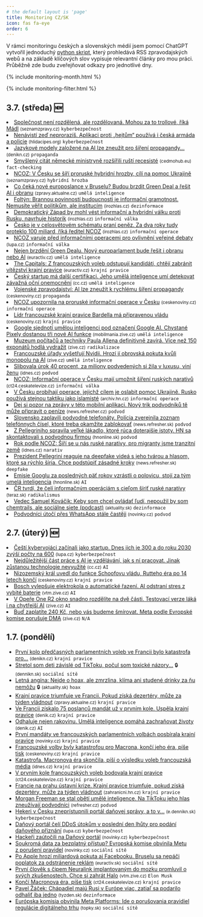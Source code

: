 ```yaml
---
# the default layout is 'page'
title: Monitoring CZ/SK
icon: fas fa-eye
order: 6
---
```


V rámci monitoringu českých a slovenských médií jsem pomocí ChatGPT vytvořil jednoduchý [python skript](https://github.com/jvetvicka/scripts/blob/449af380bd3e56b4e2ad9336031cfeefa58f8898/mediacheck.py), který prohledává RSS zpravodajských webů a na základě klíčových slov vypisuje relevantní články pro mou práci. Průběžně zde budu zveřejňovat odkazy pro jednotlivé dny.

{% include monitoring-month.html %}

{% include monitoring-filter.html %}

## 3.7. (středa) 🆕
<li class="novinka" data-keywords="kyberbezpečnost"><a href="https://www.seznamzpravy.cz/clanek/kultura-festivaly-festival-karlovy-vary-madl-v-cesku-si-vazime-jen-sportovcu-hrdinu-pritom-mame-spoustu-255047" target="_blank">Společnost není rozdělená, ale rozdělovaná. Mohou za to trollové, říká Mádl</a> <small>(seznamzpravy.cz)</small> <code class="highlighter-rouge">kyberbezpečnost</code></li>
<li class="novinka" data-keywords="kyberbezpečnost"><a href="https://hlidacipes.org/nenavisti-zed-neprorazis-aplikaci-proti-hejtum-pouziva-i-ceska-armada-a-policie/" target="_blank">Nenávistí zeď neprorazíš. Aplikaci proti „hejtům“ používá i česká armáda a policie</a> <small>(hlidacipes.org)</small> <code class="highlighter-rouge">kyberbezpečnost</code></li>
<li class="novinka" data-keywords="propaganda"><a href="https://denikn.cz/minuta/1467394/" target="_blank">Jazykové modely založené na AI lze zneužít pro šíření propagandy...</a> <small>(denikn.cz)</small> <code class="highlighter-rouge">propaganda</code></li>
<li class="novinka" data-keywords="fact-checking"><a href="https://cedmohub.eu/cs/smysleny-citat-nemecke-ministryne-rozsirili-rusti-recesiste/?utm_source=rss&utm_medium=rss&utm_campaign=smysleny-citat-nemecke-ministryne-rozsirili-rusti-recesiste" target="_blank">Smyšlený citát německé ministryně rozšířili ruští recesisté</a> <small>(cedmohub.eu)</small> <code class="highlighter-rouge">fact-checking</code></li>
<li class="novinka" data-keywords="hybridní hrozba"><a href="https://www.seznamzpravy.cz/clanek/domaci-zivot-v-cesku-ncoz-v-cesku-se-siri-proruske-hybridni-hrozby-cili-na-pomoc-ukrajine-255104" target="_blank">NCOZ: V Česku se šíří proruské hybridní hrozby, cílí na pomoc Ukrajině</a> <small>(seznamzpravy.cz)</small> <code class="highlighter-rouge">hybridní hrozba</code></li>
<li class="novinka" data-keywords="umělá inteligence"><a href="https://zpravy.aktualne.cz/zahranici/evropsky-parlament/nejen-brzdeni-green-dealu-novy-europarlament-bude-resit-i-ob/r~0643ec16387b11ef801c0cc47ab5f122/?utm_source=mediafed&utm_medium=rss&utm_campaign=mediafed" target="_blank">Co čeká nové europoslance v Bruselu? Budou brzdit Green Deal a řešit AI i obranu</a> <small>(zpravy.aktualne.cz)</small> <code class="highlighter-rouge">umělá inteligence</code></li>
<li class="novinka" data-keywords="dezinformace"><a href="https://www.irozhlas.cz/zpravy-domov/foltyn-brannou-povinnosti-budoucnosti-je-informacni-gramotnost-nemusite-verit_2407031900_elev" target="_blank">Foltýn: Brannou povinností budoucnosti je informační gramotnost. Nemusíte věřit politikům, ale institucím</a> <small>(irozhlas.cz)</small> <code class="highlighter-rouge">dezinformace</code></li>
<li class="novinka" data-keywords="informační válka"><a href="https://www.irozhlas.cz/zpravy-domov/demokraticky-zapad-mohl-vest-informacni-a-hybridni-valku-proti-rusku-navrhuje_2407030912_kma" target="_blank">Demokratický Západ by mohl vést informační a hybridní válku proti Rusku, navrhuje historik</a> <small>(irozhlas.cz)</small> <code class="highlighter-rouge">informační válka</code></li>
<li class="novinka" data-keywords="informační operace"><a href="https://www.irozhlas.cz/zpravy-domov/cesko-je-v-celosvetovem-schematu-prani-penez-za-dva-roky-tudy-proteklo-100_2407030630_jkd" target="_blank">Česko je v celosvětovém schématu praní peněz. Za dva roky tudy proteklo 100 miliard, říká ředitel NCOZ</a> <small>(irozhlas.cz)</small> <code class="highlighter-rouge">informační operace</code></li>
<li class="novinka" data-keywords="informační válka"><a href="https://www.lupa.cz/aktuality/ncoz-varuje-pred-informacnimi-operacemi-pro-ovlivneni-verejne-debaty/?utm_source=rss&utm_medium=text&utm_campaign=rss" target="_blank">NCOZ varuje před informačními operacemi pro ovlivnění veřejné debaty</a> <small>(lupa.cz)</small> <code class="highlighter-rouge">informační válka</code></li>
<li class="novinka" data-keywords="umělá inteligence"><a href="https://euractiv.cz/section/aktualne-v-eu/news/nejen-brzdeni-green-dealu-novy-europarlament-bude-resit-i-obranu-nebo-ai/" target="_blank">Nejen brzdění Green Dealu. Nový europarlament bude řešit i obranu nebo AI</a> <small>(euractiv.cz)</small> <code class="highlighter-rouge">umělá inteligence</code></li>
<li class="novinka" data-keywords="krajní pravice"><a href="https://euractiv.cz/section/politika/news/the-capitals-z-francouzskych-voleb-odstupuji-kandidati-chteji-zabranit-vitezstvi-krajni-pravice/" target="_blank">The Capitals: Z francouzských voleb odstupují kandidáti, chtějí zabránit vítězství krajní pravice</a> <small>(euractiv.cz)</small> <code class="highlighter-rouge">krajní pravice</code></li>
<li class="novinka" data-keywords="umělá inteligence"><a href="https://cc.cz/cesky-startup-ma-dalsi-certifikaci-jeho-umela-inteligence-umi-detekovat-zavazna-ocni-onemocneni/" target="_blank">Český startup má další certifikaci. Jeho umělá inteligence umí detekovat závažná oční onemocnění</a> <small>(cc.cz)</small> <code class="highlighter-rouge">umělá inteligence</code></li>
<li class="novinka" data-keywords="propaganda"><a href="https://www.ceskenoviny.cz/zpravy/vojenske-zpravodajstvi-ai-lze-zneuzit-k-rychlemu-sireni-propagandy/2539556?utm_source=rss&utm_medium=feed" target="_blank">Vojenské zpravodajství: AI lze zneužít k rychlému šíření propagandy</a> <small>(ceskenoviny.cz)</small> <code class="highlighter-rouge">propaganda</code></li>
<li class="novinka" data-keywords="informační operace"><a href="https://www.ceskenoviny.cz/zpravy/ncoz-upozornila-na-proruske-informacni-operace-v-cesku/2539432?utm_source=rss&utm_medium=feed" target="_blank">NCOZ upozornila na proruské informační operace v Česku</a> <small>(ceskenoviny.cz)</small> <code class="highlighter-rouge">informační operace</code></li>
<li class="novinka" data-keywords="krajní pravice"><a href="https://www.ceskenoviny.cz/zpravy/lidr-francouzske-krajni-pravice-bardella-ma-pripravenou-vladu/2539654?utm_source=rss&utm_medium=feed" target="_blank">Lídr francouzské krajní pravice Bardella má připravenou vládu</a> <small>(ceskenoviny.cz)</small> <code class="highlighter-rouge">krajní pravice</code></li>
<li class="novinka" data-keywords="umělá inteligence"><a href="https://mobilmania.zive.cz/clanky/google-sjednoti-umelou-inteligenci-pod-oznaceni-google-ai-chystane-pixely-dostanou-tri-nove-ai-funkce/sc-3-a-1360443/default.aspx" target="_blank">Google sjednotí umělou inteligenci pod označení Google AI. Chystané Pixely dostanou tři nové AI funkce</a> <small>(mobilmania.zive.cz)</small> <code class="highlighter-rouge">umělá inteligence</code></li>
<li class="novinka" data-keywords="radikalizace"><a href="https://www.zive.cz/clanky/muzeum-pocitacu-a-techniky-paula-allena-definitivne-zavira-vice-nez-150-exponatu-hodla-vydrazit/sc-3-a-228915/default.aspx" target="_blank">Muzeum počítačů a techniky Paula Allena definitivně zavírá. Více než 150 exponátů hodlá vydražit</a> <small>(zive.cz)</small> <code class="highlighter-rouge">radikalizace</code></li>
<li class="novinka" data-keywords="umělá inteligence"><a href="https://www.zive.cz/clanky/francouzske-urady-vysetruji-nvidii-hrozi-ji-obrovska-pokuta-kvuli-monopolu-na-ai/sc-3-a-228976/default.aspx" target="_blank">Francouzské úřady vyšetřují Nvidii. Hrozí jí obrovská pokuta kvůli monopolu na AI</a> <small>(zive.cz)</small> <code class="highlighter-rouge">umělá inteligence</code></li>
<li class="novinka" data-keywords="podvod"><a href="https://www.idnes.cz/olomouc/zpravy/podvod-zpronevera-policie-investice-vysoky-urok-luxus.A240703_113733_olomouc-zpravy_hrs#utm_source=rss&utm_medium=feed&utm_campaign=zpravodaj&utm_content=main" target="_blank">Slibovala úrok 40 procent, za miliony podvedených si žila v luxusu, viní ženu</a> <small>(idnes.cz)</small> <code class="highlighter-rouge">podvod</code></li>
<li class="novinka" data-keywords="informační válka"><a href="https://ct24.ceskatelevize.cz/clanek/domaci/ncoz-informacni-operace-v-cesku-maji-umoznit-sireni-ruskych-narativu-350805" target="_blank">NCOZ: Informační operace v Česku mají umožnit šíření ruských narativů</a> <small>(ct24.ceskatelevize.cz)</small> <code class="highlighter-rouge">informační válka</code></li>
<li class="novinka" data-keywords="informační operace"><a href="https://archiv.hn.cz/c1-67339560-v-cesku-probihaji-operace-jejichz-cilem-je-oslabit-pomoc-ukrajine-rusko-pouziva-stejnou-taktiku-jako-islamiste" target="_blank">V Česku probíhají operace, jejichž cílem je oslabit pomoc Ukrajině. Rusko používá stejnou taktiku jako islamisté</a> <small>(archiv.hn.cz)</small> <code class="highlighter-rouge">informační operace</code></li>
<li class="novinka" data-keywords="podvod"><a href="https://news.refresher.cz/162962-Dej-si-pozor-na-zpravy-v-teto-mobilni-aplikaci-Novy-trik-podvodniku-te-muze-pripravit-o-penize" target="_blank">Dej si pozor na zprávy v této mobilní aplikaci. Nový trik podvodníků tě může připravit o peníze</a> <small>(news.refresher.cz)</small> <code class="highlighter-rouge">podvod</code></li>
<li class="novinka" data-keywords="podvod"><a href="https://news.refresher.sk/162959-Slovensko-zaplavili-podvodne-telefonaty-Policia-zverejnila-zoznam-telefonnych-cisel-ktore-treba-okamzite-zablokovat" target="_blank">Slovensko zaplavili podvodné telefonáty. Polícia zverejnila zoznam telefónnych čísel, ktoré treba okamžite zablokovať</a> <small>(news.refresher.sk)</small> <code class="highlighter-rouge">podvod</code></li>
<li class="novinka" data-keywords="podvod"><a href="https://hnonline.sk/slovensko/96157623-z-pellegriniho-spravila-velke-lakadlo-ktore-ruca-doterajsie-istoty-hn-sa-skontaktovali-s-podvodnou-firmou" target="_blank">Z Pellegriniho spravila veľké lákadlo, ktoré rúca doterajšie istoty. HN sa skontaktovali s podvodnou firmou</a> <small>(hnonline.sk)</small> <code class="highlighter-rouge">podvod</code></li>
<li class="novinka" data-keywords="narativ"><a href="https://www.idnes.cz/zpravy/domaci/ncoz-cesko-rusko-dezinformace-migranti-kriminalita.A240703_061019_domaci_vlc#utm_source=rss&utm_medium=feed&utm_campaign=zpravodaj&utm_content=main" target="_blank">Rok podle NCOZ: Šíří se u nás ruské narativy, pro migranty jsme tranzitní země</a> <small>(idnes.cz)</small> <code class="highlighter-rouge">narativ</code></li>
<li class="novinka" data-keywords="deepfake"><a href="https://news.refresher.sk/162906-Prezident-Pellegrini-reaguje-na-deepfake-videa-s-jeho-tvarou-a-hlasom-ktore-sa-rychlo-siria-Chce-podstupit-zasadne-kroky" target="_blank">Prezident Pellegrini reaguje na deepfake videá s jeho tvárou a hlasom, ktoré sa rýchlo šíria. Chce podstúpiť zásadné kroky</a> <small>(news.refresher.sk)</small> <code class="highlighter-rouge">deepfake</code></li>
<li class="novinka" data-keywords="AI"><a href="https://hnonline.sk/finweb/zahranicna-ekonomika/96157501-emisie-googlu-za-poslednych-paet-rokov-vzrastli-o-polovicu-stoji-za-tym-umela-inteligencia" target="_blank">Emisie Googlu za posledných päť rokov vzrástli o polovicu, stojí za tým umelá inteligencia</a> <small>(hnonline.sk)</small> <code class="highlighter-rouge">AI</code></li>
<li class="novinka" data-keywords="radikalismus"><a href="https://www.teraz.sk/zahranicie/ncoz-v-cr-prebiehaju-informacne-ope/806347-clanok.html" target="_blank">ČR tvrdí, že čelí informačným operáciám s cieľom šíriť ruské naratívy</a> <small>(teraz.sk)</small> <code class="highlighter-rouge">radikalismus</code></li>
<li class="novinka" data-keywords="dezinformace"><a href="https://www.aktuality.sk/clanok/GiPDGQH/vedec-samuel-kovacik-keby-som-chcel-ovladat-ludi-nepouzil-by-som-chemtrails-ale-socialne-siete-podcast/" target="_blank">Vedec Samuel Kováčik: Keby som chcel ovládať ľudí, nepoužil by som chemtrails, ale sociálne siete (podcast)</a> <small>(aktuality.sk)</small> <code class="highlighter-rouge">dezinformace</code></li>
<li class="novinka" data-keywords="podvod"><a href="https://www.novinky.cz/clanek/internet-a-pc-bezpecnost-podvodnici-utoci-pres-whatsapp-stale-casteji-40478851" target="_blank">Podvodníci útočí přes WhatsApp stále častěji</a> <small>(novinky.cz)</small> <code class="highlighter-rouge">podvod</code></li>

## 2.7. (úterý) 🆕
<li class="novinka" data-keywords="kyberbezpečnost"><a href="https://www.lupa.cz/aktuality/cesti-kybervojaci-zacinali-jako-startup-dnes-jich-je-300-a-do-roku-2030-zvysi-pocty-na-600/?utm_source=rss&utm_medium=text&utm_campaign=rss" target="_blank">Čeští kybervojáci začínali jako startup. Dnes jich je 300 a do roku 2030 zvýší počty na 600</a> <small>(lupa.cz)</small> <code class="highlighter-rouge">kyberbezpečnost</code></li>
<li class="novinka" data-keywords="AI"><a href="https://cc.cz/nejdulezitejsi-cast-prace-s-ai-je-vzdelavani-jak-s-ni-pracovat-jinak-zustanou-technologie-nevyuzite/" target="_blank">Nejdůležitější část práce s AI je vzdělávání, jak s ní pracovat. Jinak zůstanou technologie nevyužité</a> <small>(cc.cz)</small> <code class="highlighter-rouge">AI</code></li>
<li class="novinka" data-keywords="krajní pravice"><a href="https://www.ceskenoviny.cz/zpravy/nizozemsky-kral-uvedl-do-funkce-schoofovu-vladu-rutteho-era-po-14-letech-konci/2539163?utm_source=rss&utm_medium=feed" target="_blank">Nizozemský král uvedl do funkce Schoofovu vládu, Rutteho éra po 14 letech končí</a> <small>(ceskenoviny.cz)</small> <code class="highlighter-rouge">krajní pravice</code></li>
<li class="novinka" data-keywords="AI"><a href="https://vtm.zive.cz/clanky/bosch-vylepsuje-elektrokola-o-automaticke-razeni-ai-odstrani-stres-z-vybite-baterie/sc-870-a-228928/default.aspx" target="_blank">Bosch vylepšuje elektrokola o automatické řazení. AI odstraní stres z vybité baterie</a> <small>(vtm.zive.cz)</small> <code class="highlighter-rouge">AI</code></li>
<li class="novinka" data-keywords="AI"><a href="https://www.zive.cz/clanky/v-opere-one-r2-okno-snadno-rozdelite-na-dve-casti-testovaci-verze-laka-i-na-chytrejsi-ai/sc-3-a-228941/default.aspx" target="_blank">V Opeře One R2 okno snadno rozdělíte na dvě části. Testovací verze láká i na chytřejší AI</a> <small>(zive.cz)</small> <code class="highlighter-rouge">AI</code></li>
<li class="novinka" data-keywords="N/A"><a href="https://www.zive.cz/clanky/bud-zaplatite-240-kc-nebo-vas-budeme-smirovat-meta-podle-evropske-komise-porusuje-dma/sc-3-a-228959/default.aspx" target="_blank">Buď zaplatíte 240 Kč, nebo vás budeme šmírovat. Meta podle Evropské komise porušuje DMA</a> <small>(zive.cz)</small> <code class="highlighter-rouge">N/A</code></li>


## 1.7. (pondělí)
<ul>
<li class="novinka" data-keywords="krajni-pravice"><a href="https://denikn.cz/minuta/1465608/" target="_blank">První kolo předčasných parlamentních voleb ve Francii bylo katastrofa pro...</a> <small>(denikn.cz)</small> <code class="highlighter-rouge">krajní pravice</code></li>
<li class="novinka" data-keywords="sociální sítě, kyberbezpecnost"><a href="https://dennikn.sk/4066867/co-som-zazil-na-skolach-zavislych-od-tiktoku-toxicke-reci-o-zenach-skutocnu-aj-vymyslenu-kybersikanu/" target="_blank">Stretol som deti závislé od TikToku, počul som toxické názory...</a> 🔒 <small>(dennikn.sk)</small> <code class="highlighter-rouge">sociální sítě</code></li>
<li class="novinka" data-keywords="hoax"><a href="https://www.aktuality.sk/clanok/IvXzdz5/letna-angina-nejde-o-hoax-ale-zmrzlina-klima-ani-studene-drinky-za-nu-nemozu/" target="_blank">Letná angína: Nejde o hoax, ale zmrzlina, klíma ani studené drinky za ňu nemôžu</a> 🔒 <small>(aktuality.sk)</small> <code class="highlighter-rouge">hoax</code></li>
<li class="novinka" data-keywords="krajní pravice"><a href="https://zpravy.aktualne.cz/zahranici/krajni-pravice-triumfuje-ve-francii-pokud-ziska-dezertery-mu/r~696c5b94373511ef95ee0cc47ab5f122/?utm_source=mediafed&utm_medium=rss&utm_campaign=mediafed" target="_blank">Krajní pravice triumfuje ve Francii. Pokud získá dezertéry, může za týden vládnout</a> <small>(zpravy.aktualne.cz)</small> <code class="highlighter-rouge">krajní pravice</code></li>
<li class="novinka" data-keywords="krajní pravice"><a href="https://www.denik.cz/staty-eu/francie-volby-pravice-20240701.html?utm_source=rss&utm_medium=feed&utm_campaign=www.denik.cz&utm_content=zpravy" target="_blank">Ve Francii získalo 75 poslanců mandát už v prvním kole. Uspěla krajní pravice</a> <small>(denik.cz)</small> <code class="highlighter-rouge">krajní pravice</code></li>
<li class="novinka" data-keywords="umělá inteligence"><a href="https://www.denik.cz/zdravotnictvi/umela-inteligence-lekari-pacienti.html?utm_source=rss&utm_medium=feed&utm_campaign=www.denik.cz&utm_content=zpravy" target="_blank">Odhaluje nejen rakovinu. Umělá inteligence pomáhá zachraňovat životy</a> <small>(denik.cz)</small> <code class="highlighter-rouge">AI</code></li>
<li class="novinka" data-keywords="krajní pravice"><a href="https://www.novinky.cz/clanek/zahranicni-evropa-prvni-mandaty-pro-krajni-pravici-ve-francii-40478467" target="_blank">První mandáty ve francouzských parlamentních volbách posbírala krajní pravice</a> <small>(novinky.cz)</small> <code class="highlighter-rouge">krajní pravice</code></li>
<li class="novinka" data-keywords="krajní pravice"><a href="https://www.ceskenoviny.cz/zpravy/francouzske-volby-byly-katastrofou-pro-macrona-konci-jeho-era-pise-tisk/2538632?utm_source=rss&utm_medium=feed" target="_blank">Francouzské volby byly katastrofou pro Macrona, končí jeho éra, píše tisk</a> <small>(ceskenoviny.cz)</small> <code class="highlighter-rouge">krajní pravice</code></li>
<li class="novinka" data-keywords="krajní pravice"><a href="https://www.idnes.cz/zpravy/zahranicni/volby-francie-parlamentni-macron-attal-le-penova-narodni-sdruzeni.A240701_080912_zahranicni_sdlk#utm_source=rss&utm_medium=feed&utm_campaign=zpravodaj&utm_content=main" target="_blank">Katastrofa. Macronova éra skončila, píší o výsledku voleb francouzská média</a> <small>(idnes.cz)</small> <code class="highlighter-rouge">krajní pravice</code></li>
<li class="novinka" data-keywords="krajní pravice"><a href="https://ct24.ceskatelevize.cz/clanek/svet/ve-francii-ziskalo-75-poslancu-mandat-v-narodnim-shromazdeni-uz-v-prvnim-kole-350737" target="_blank">V prvním kole francouzských voleb bodovala krajní pravice</a> <small>(ct24.ceskatelevize.cz)</small> <code class="highlighter-rouge">krajní pravice</code></li>
<li class="novinka" data-keywords="krajní pravice"><a href="https://zahranicni.hn.cz/c1-67338890-krajni-pravice-triumfuje-ve-francii-pokud-ziska-dezertery-muze-za-tyden-vladnout" target="_blank">Francie na prahu ústavní krize. Krajní pravice triumfuje, pokud získá dezertéry, může za týden vládnout</a> <small>(zahranicni.hn.cz)</small> <code class="highlighter-rouge">krajní pravice</code></li>
<li class="novinka" data-keywords="podvod"><a href="https://refresher.cz/162772-Morgan-Freeman-se-stal-obeti-umele-inteligence-Na-TikToku-jeho-hlas-zneuzivaji-podvodnici" target="_blank">Morgan Freeman se stal obětí umělé inteligence. Na TikToku jeho hlas zneužívají podvodníci</a> <small>(refresher.cz)</small> <code class="highlighter-rouge">podvod</code></li>
<li class="novinka" data-keywords="kyberbezpečnost"><a href="https://e.dennikn.sk/minuta/4076046/" target="_blank">Hekeri v Česku zneprístupnili portál daňovej správy, a to v...</a> <small>(e.dennikn.sk)</small> <code class="highlighter-rouge">kyberbezpečnost</code></li>
<li class="novinka" data-keywords="kyberbezpečnost"><a href="https://www.lupa.cz/aktuality/danovy-portal-celi-ddos-utokum-v-posledni-den-lhuty-pro-podani-danoveho-priznani/?utm_source=rss&utm_medium=text&utm_campaign=rss" target="_blank">Daňový portál čelí DDoS útokům v poslední den lhůty pro podání daňového přiznání</a> <small>(lupa.cz)</small> <code class="highlighter-rouge">kyberbezpečnost</code></li>
<li class="novinka" data-keywords="kyberbezpečnost"><a href="https://www.novinky.cz/clanek/domaci-hackersky-utok-na-danovy-portal-40478532" target="_blank">Hackeři zaútočili na Daňový portál</a> <small>(novinky.cz)</small> <code class="highlighter-rouge">kyberbezpečnost</code></li>
<li class="novinka" data-keywords="sociální sítě"><a href="https://www.novinky.cz/clanek/ekonomika-evropska-komise-obvinila-metu-40478525" target="_blank">Soukromá data za bezplatný přístup? Evropská komise obvinila Metu z porušení pravidel</a> <small>(novinky.cz)</small> <code class="highlighter-rouge">sociální sítě</code></li>
<li class="novinka" data-keywords="sociální sítě"><a href="https://euractiv.sk/section/digitalizacia/news/po-apple-hrozi-miliardova-pokuta-aj-facebooku-bruselu-sa-nepaci-poplatok-za-odstranenie-reklam/" target="_blank">Po Apple hrozí miliardová pokuta aj Facebooku. Bruselu sa nepáči poplatok za odstránenie reklám</a> <small>(euractiv.sk)</small> <code class="highlighter-rouge">sociální sítě</code></li>
<li class="novinka" data-keywords="musk"><a href="https://vtm.zive.cz/clanky/prvni-clovek-s-cipem-neuralink-implantovanym-do-mozku-promluvil-o-svych-zkusenostech-chce-si-zahrat-halo/sc-870-a-228930/default.aspx" target="_blank">První člověk s čipem Neuralink implantovaným do mozku promluvil o svých zkušenostech. Chce si zahrát Halo</a> <small>(vtm.zive.cz)</small> <code class="highlighter-rouge">Elon Musk</code></li>
<li class="novinka" data-keywords="krajní pravice"><a href="https://ct24.ceskatelevize.cz/clanek/svet/konci-macronova-era-pise-tisk-350740" target="_blank">Končí Macronova éra, píše tisk</a> <small>(ct24.ceskatelevize.cz)</small> <code class="highlighter-rouge">krajní pravice</code></li>
<li class="novinka" data-keywords="dezinformace"><a href="https://www.tyzden.sk/svet/111533/pavel-zacek-chapadiel-maju-rusi-v-europe-viac-zatial-sa-podarilo-odhalit-iba-jedno/" target="_blank">Pavel Žáček: Chápadiel majú Rusi v Európe viac, zatiaľ sa podarilo odhaliť iba jedno</a> <small>(tyzden.sk)</small> <code class="highlighter-rouge">dezinformace</code></li>
<li class="novinka" data-keywords="sociální sítě"><a href="https://www.topky.sk/cl/11/2796121/Europska-komisia-obvinila-Meta-Platforms--Ide-o-porusovania-pravidiel-regulacie-digitalneho-trhu" target="_blank">Európska komisia obvinila Meta Platforms: Ide o porušovania pravidiel regulácie digitálneho trhu</a> <small>(topky.sk)</small> <code class="highlighter-rouge">sociální sítě</code></li>

</ul>
